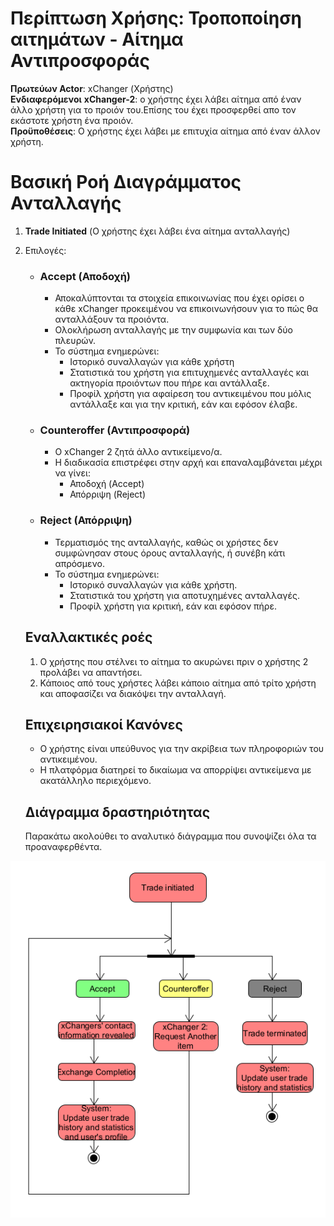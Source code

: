 # Περίπτωση Χρήσης: Τροποποίηση αιτημάτων - Αίτημα Αντιπροσφοράς

**Πρωτεύων Actor**: xChanger (Χρήστης)  
**Ενδιαφερόμενοι**
**xChanger-2**: ο χρήστης έχει λάβει αίτημα από έναν άλλο χρήστη για το προιόν του.Επίσης του έχει προσφερθεί απο τον εκάστοτε χρήστη ένα προιόν.    
**Προϋποθέσεις**: Ο χρήστης έχει λάβει με επιτυχία αίτημα από έναν άλλον χρήστη.    

# Βασική Ροή Διαγράμματος Ανταλλαγής

1. **Trade Initiated** (Ο χρήστης έχει λάβει ένα αίτημα ανταλλαγής)

2. Επιλογές:

   - ### Accept (Αποδοχή)
     - Αποκαλύπτονται τα στοιχεία επικοινωνίας που έχει ορίσει ο κάθε xChanger προκειμένου να επικοινωνήσουν για το πώς θα ανταλλάξουν τα προιόντα.
     - Ολοκλήρωση ανταλλαγής με την συμφωνία και των δύο πλευρών.
     - Το σύστημα ενημερώνει:
       - Ιστορικό συναλλαγών για κάθε χρήστη
       - Στατιστικά του χρήστη για επιτυχημενές ανταλλαγές και ακτηγορία προιόντων που πήρε και αντάλλαξε.
       - Προφίλ χρήστη για αφαίρεση του αντικειμένου που μόλις αντάλλαξε και για την κριτική, εάν και εφόσον έλαβε.

   - ### Counteroffer (Αντιπροσφορά)
     - Ο xChanger 2 ζητά άλλο αντικείμενο/α.
     - Η διαδικασία επιστρέφει στην αρχή και επαναλαμβάνεται μέχρι να γίνει:
       - Αποδοχή (Accept)
       - Απόρριψη (Reject)

   - ### Reject (Απόρριψη)
     - Τερματισμός της ανταλλαγής, καθώς οι χρήστες δεν συμφώνησαν στους όρους ανταλλαγής, ή συνέβη κάτι απρόσμενο.
     - Το σύστημα ενημερώνει:
       - Ιστορικό συναλλαγών για κάθε χρήστη.
       - Στατιστικά του χρήστη για αποτυχημένες ανταλλαγές.
       - Προφίλ χρήστη για κριτική, εάν και εφόσον πήρε.


    ## Εναλλακτικές ροές ##
    1. Ο χρήστης που στέλνει το αίτημα το ακυρώνει πριν ο χρήστης 2 προλάβει να απαντήσει.
    2. Κάποιος από τους χρήστες λάβει κάποιο αίτημα από τρίτο χρήστη και αποφασίζει να διακόψει την ανταλλαγή.  
   

   ## Επιχειρησιακοί Κανόνες
   - Ο χρήστης είναι υπεύθυνος για την ακρίβεια των πληροφοριών του αντικειμένου.
   - Η πλατφόρμα διατηρεί το δικαίωμα να απορρίψει αντικείμενα με ακατάλληλο περιεχόμενο.

   ##  Διάγραμμα δραστηριότητας
    Παρακάτω ακολούθει το αναλυτικό διάγραμμα που συνοψίζει όλα τα προαναφερθέντα.

![Διάγραμμα_Περίπτωση_Χρήσης_Διαχείρηση_Ανταλλαγής](uml/requirements/activity-diagram-trade-management.png)